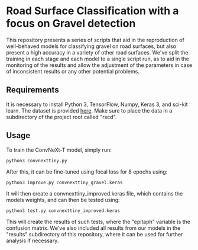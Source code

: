 # Road Surface Classification with a focus on Gravel detection
This repository presents a series of scripts that aid in the reproduction of well-behaved models for classifying gravel on road surfaces, but also present a high accuracy in a variety of other road surfaces.
We've split the training in each stage and each model to a single script run, as to aid in the monitoring of the results and allow the adjustment of the parameters in case of inconsistent results or any other potential problems.

## Requirements
It is necessary to install Python 3, TensorFlow, Numpy, Keras 3, and sci-kit learn.
The dataset is provided [here](https://figshare.com/ndownloader/files/36625041). Make sure to place the data in a subdirectory of the project root called "rscd".

## Usage
To train the ConvNeXt-T model, simply run:
```
python3 convnexttiny.py
```


After this, it can be fine-tuned using focal loss for 8 epochs using:
```
python3 improve.py convnexttiny_gravel.keras
```

It will then create a convnexttiny_improved.keras file, which contains the models weights, and can then be tested using:
```
python3 test.py convnexttiny_improved.keras
```

This will create the results of such tests, where the "epitaph" variable is the confusion matrix.
We've also included all results from our models in the "results" subdirectory of this repository, where it can be used for further analysis if necessary.

